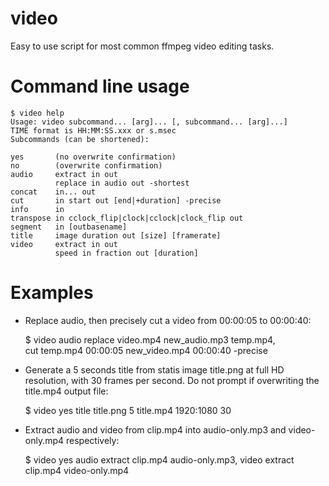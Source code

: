 # video
Easy to use script for most common ffmpeg video editing tasks.

# Command line usage

    $ video help
    Usage: video subcommand... [arg]... [, subcommand... [arg]...]
    TIME format is HH:MM:SS.xxx or s.msec
    Subcommands (can be shortened):
    
    yes       (no overwrite confirmation)
    no        (overwrite confirmation)
    audio     extract in out
              replace in audio out -shortest
    concat    in... out
    cut       in start out [end|+duration] -precise
    info      in
    transpose in cclock_flip|clock|cclock|clock_flip out
    segment   in [outbasename]
    title     image duration out [size] [framerate]
    video     extract in out
              speed in fraction out [duration]

# Examples

- Replace audio, then precisely cut a video from 00:00:05 to 00:00:40:

    $ video audio replace video.mp4 new_audio.mp3 temp.mp4, \
        cut temp.mp4 00:00:05 new_video.mp4 00:00:40 -precise

- Generate a 5 seconds title from statis image title.png at full HD resolution, with 30 frames per second. Do not prompt if overwriting the title.mp4 output file:

    $ video yes title title.png 5 title.mp4 1920:1080 30

- Extract audio and video from clip.mp4 into audio-only.mp3 and video-only.mp4 respectively:

    $ video yes audio extract clip.mp4 audio-only.mp3, video extract clip.mp4 video-only.mp4

